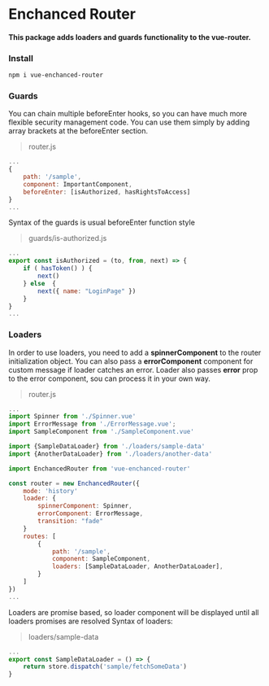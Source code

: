 # Enchanced Router

#### This package adds loaders and guards functionality to the vue-router.

### Install
``` bash
npm i vue-enchanced-router
```

### Guards
You can chain multiple beforeEnter hooks, so you can have much more flexible security management code. You can use them simply by adding array brackets at the beforeEnter section.
> router.js
``` js
...
{
    path: '/sample',
    component: ImportantComponent,
    beforeEnter: [isAuthorized, hasRightsToAccess]
}
...
```
Syntax of the guards is usual beforeEnter function style
> guards/is-authorized.js
``` js
...
export const isAuthorized = (to, from, next) => {
    if ( hasToken() ) {
        next()
    } else  {
        next({ name: "LoginPage" })
    }
}
...
```

### Loaders
In order to use loaders, you need to add a **spinnerComponent** to the router initialization object. You can also pass a **errorComponent** component for custom message if loader catches an error. Loader also passes **error** prop to the error component, sou can process it in your own way.

> router.js
``` js
...
import Spinner from './Spinner.vue'
import ErrorMessage from './ErrorMessage.vue';
import SampleComponent from './SampleComponent.vue'

import {SampleDataLoader} from './loaders/sample-data'
import {AnotherDataLoader} from './loaders/another-data'

import EnchancedRouter from 'vue-enchanced-router'

const router = new EnchancedRouter({
    mode: 'history'
    loader: {
        spinnerComponent: Spinner,
        errorComponent: ErrorMessage,
        transition: "fade"
    }
    routes: [
        {
            path: '/sample',
            component: SampleComponent,
            loaders: [SampleDataLoader, AnotherDataLoader],
        }
    ]
})
...
```

Loaders are promise based, so loader component will be displayed until all loaders promises are resolved
Syntax of loaders: 

> loaders/sample-data
```js
...
export const SampleDataLoader = () => {
    return store.dispatch('sample/fetchSomeData')
}
```